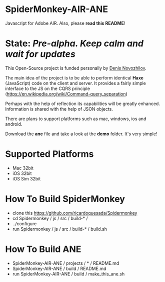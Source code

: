 SpiderMonkey-AIR-ANE
====================

Javascript for Adobe AIR. Also, please **read this README**!

State: *Pre-alpha. Keep calm and wait for updates*
=====

This Open-Source project is funded personally by [Denis Novozhilov](https://github.com/gloomybrain).

The main idea of the project is to be able to perform identical **Haxe** (JavaScript) code on the client and server. It provides a fairly simple interface to the JS on the CQRS principle (https://en.wikipedia.org/wiki/Command-query_separation)

Perhaps with the help of reflection its capabilities will be greatly enhanced.
Information is shared with the help of JSON objects.

There are plans to support platforms such as mac, windows, ios and android.

Download the **ane** file and take a look at the **demo** folder. It's very simple!

Supported Platforms
=====

- Mac 32bit
- iOS 32bit
- iOS Sim 32bit

How To Build SpiderMonkey
=====

- clone this https://github.com/ricardoquesada/Spidermonkey
- cd Spidermonkey / js / src / build-* /
- ../configure
- run Spidermonkey / js / src / build-* / build.sh

How To Build ANE
=====

- SpiderMonkey-AIR-ANE / projects / * / README.md
- SpiderMonkey-AIR-ANE / build / README.md
- run SpiderMonkey-AIR-ANE / build / make\_this\_ane.sh

